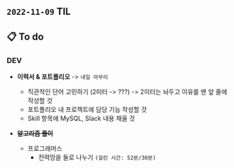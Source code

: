 ## `2022-11-09` TIL

## 📋 To do

### DEV

+ **이력서 & 포트폴리오** -> `내일 마무리`
  + 직관적인 단어 고민하기 (2미터 -> ???) -> 2미터는 놔두고 이유를 맨 앞 줄에 작성할 것 
  + 포트폴리오 내 프로젝트에 담당 기능 작성할 것
  + Skill 항목에 MySQL, Slack 내용 채울 것
  
+ ~~**알고리즘 풀이**~~
  + 프로그래머스
    + 전력망을 둘로 나누기 `(걸린 시간: 52분/30분)`